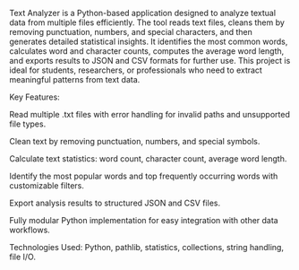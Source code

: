 Text Analyzer is a Python-based application designed to analyze textual data from multiple files efficiently. 
The tool reads text files, cleans them by removing punctuation, numbers, and special characters, and then generates detailed statistical insights. 
It identifies the most common words, calculates word and character counts, computes the average word length, and exports results to JSON and CSV formats for further use. 
This project is ideal for students, researchers, or professionals who need to extract meaningful patterns from text data.

Key Features:

Read multiple .txt files with error handling for invalid paths and unsupported file types.

Clean text by removing punctuation, numbers, and special symbols.

Calculate text statistics: word count, character count, average word length.

Identify the most popular words and top frequently occurring words with customizable filters.

Export analysis results to structured JSON and CSV files.

Fully modular Python implementation for easy integration with other data workflows.

Technologies Used: Python, pathlib, statistics, collections, string handling, file I/O.

